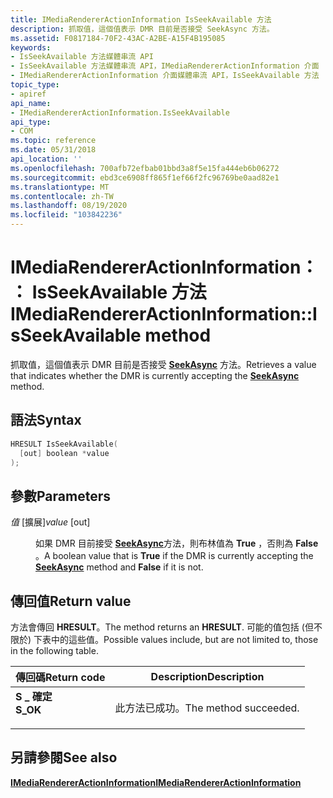 ```yaml
---
title: IMediaRendererActionInformation IsSeekAvailable 方法
description: 抓取值，這個值表示 DMR 目前是否接受 SeekAsync 方法。
ms.assetid: F0817184-70F2-43AC-A2BE-A15F4B195085
keywords:
- IsSeekAvailable 方法媒體串流 API
- IsSeekAvailable 方法媒體串流 API，IMediaRendererActionInformation 介面
- IMediaRendererActionInformation 介面媒體串流 API，IsSeekAvailable 方法
topic_type:
- apiref
api_name:
- IMediaRendererActionInformation.IsSeekAvailable
api_type:
- COM
ms.topic: reference
ms.date: 05/31/2018
api_location: ''
ms.openlocfilehash: 700afb72efbab01bbd3a8f5e15fa444eb6b06272
ms.sourcegitcommit: ebd3ce6908ff865f1ef66f2fc96769be0aad82e1
ms.translationtype: MT
ms.contentlocale: zh-TW
ms.lasthandoff: 08/19/2020
ms.locfileid: "103842236"
---
```

# <a name="imediarendereractioninformationisseekavailable-method"></a><span data-ttu-id="8c76e-106">IMediaRendererActionInformation：： IsSeekAvailable 方法</span><span class="sxs-lookup"><span data-stu-id="8c76e-106">IMediaRendererActionInformation::IsSeekAvailable method</span></span>

<span data-ttu-id="8c76e-107">抓取值，這個值表示 DMR 目前是否接受 [**SeekAsync**](/previous-versions/windows/desktop/api/windows.media.streaming/nf-windows-media-streaming-imediarenderer-seekasync) 方法。</span><span class="sxs-lookup"><span data-stu-id="8c76e-107">Retrieves a value that indicates whether the DMR is currently accepting the [**SeekAsync**](/previous-versions/windows/desktop/api/windows.media.streaming/nf-windows-media-streaming-imediarenderer-seekasync) method.</span></span>

## <a name="syntax"></a><span data-ttu-id="8c76e-108">語法</span><span class="sxs-lookup"><span data-stu-id="8c76e-108">Syntax</span></span>


```C++
HRESULT IsSeekAvailable(
  [out] boolean *value
);
```



## <a name="parameters"></a><span data-ttu-id="8c76e-109">參數</span><span class="sxs-lookup"><span data-stu-id="8c76e-109">Parameters</span></span>

<dl> <dt>

<span data-ttu-id="8c76e-110">*值* \[擴展\]</span><span class="sxs-lookup"><span data-stu-id="8c76e-110">*value* \[out\]</span></span>
</dt> <dd>

<span data-ttu-id="8c76e-111">如果 DMR 目前接受 [**SeekAsync**](/previous-versions/windows/desktop/api/windows.media.streaming/nf-windows-media-streaming-imediarenderer-seekasync)方法，則布林值為 **True** ，否則為 **False** 。</span><span class="sxs-lookup"><span data-stu-id="8c76e-111">A boolean value that is **True** if the DMR is currently accepting the [**SeekAsync**](/previous-versions/windows/desktop/api/windows.media.streaming/nf-windows-media-streaming-imediarenderer-seekasync) method and **False** if it is not.</span></span>

</dd> </dl>

## <a name="return-value"></a><span data-ttu-id="8c76e-112">傳回值</span><span class="sxs-lookup"><span data-stu-id="8c76e-112">Return value</span></span>

<span data-ttu-id="8c76e-113">方法會傳回 **HRESULT**。</span><span class="sxs-lookup"><span data-stu-id="8c76e-113">The method returns an **HRESULT**.</span></span> <span data-ttu-id="8c76e-114">可能的值包括 (但不限於) 下表中的這些值。</span><span class="sxs-lookup"><span data-stu-id="8c76e-114">Possible values include, but are not limited to, those in the following table.</span></span>



| <span data-ttu-id="8c76e-115">傳回碼</span><span class="sxs-lookup"><span data-stu-id="8c76e-115">Return code</span></span>                                                                          | <span data-ttu-id="8c76e-116">Description</span><span class="sxs-lookup"><span data-stu-id="8c76e-116">Description</span></span>                      |
|--------------------------------------------------------------------------------------|----------------------------------|
| <dl> <span data-ttu-id="8c76e-117"><dt>**S \_ 確定**</dt></span><span class="sxs-lookup"><span data-stu-id="8c76e-117"><dt>**S\_OK**</dt></span></span> </dl> | <span data-ttu-id="8c76e-118">此方法已成功。</span><span class="sxs-lookup"><span data-stu-id="8c76e-118">The method succeeded.</span></span><br/> |



 

## <a name="see-also"></a><span data-ttu-id="8c76e-119">另請參閱</span><span class="sxs-lookup"><span data-stu-id="8c76e-119">See also</span></span>

<dl> <dt>

[<span data-ttu-id="8c76e-120">**IMediaRendererActionInformation**</span><span class="sxs-lookup"><span data-stu-id="8c76e-120">**IMediaRendererActionInformation**</span></span>](/previous-versions/windows/desktop/api/windows.media.streaming/nn-windows-media-streaming-imediarendereractioninformation)
</dt> </dl>

 

